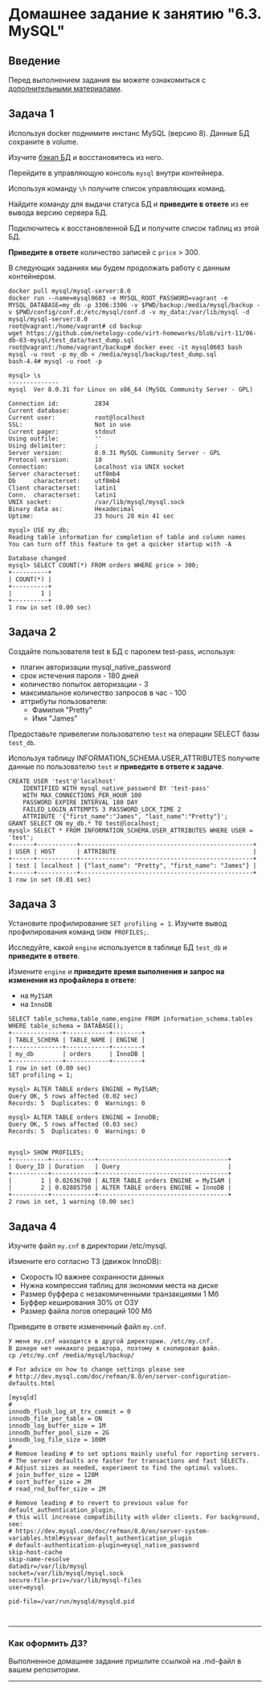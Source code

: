 # Домашнее задание к занятию "6.3. MySQL"

## Введение

Перед выполнением задания вы можете ознакомиться с 
[дополнительными материалами](https://github.com/netology-code/virt-homeworks/blob/virt-11/additional/README.md).

## Задача 1

Используя docker поднимите инстанс MySQL (версию 8). Данные БД сохраните в volume.

Изучите [бэкап БД](https://github.com/netology-code/virt-homeworks/tree/virt-11/06-db-03-mysql/test_data) и 
восстановитесь из него.

Перейдите в управляющую консоль `mysql` внутри контейнера.

Используя команду `\h` получите список управляющих команд.

Найдите команду для выдачи статуса БД и **приведите в ответе** из ее вывода версию сервера БД.

Подключитесь к восстановленной БД и получите список таблиц из этой БД.

**Приведите в ответе** количество записей с `price` > 300.

В следующих заданиях мы будем продолжать работу с данным контейнером.

```
docker pull mysql/mysql-server:8.0
docker run --name=mysql0603 -e MYSQL_ROOT_PASSWORD=vagrant -e MYSQL_DATABASE=my_db -p 3306:3306 -v $PWD/backup:/media/mysql/backup -v $PWD/config/conf.d:/etc/mysql/conf.d -v my_data:/var/lib/mysql -d mysql/mysql-server:8.0
root@vagrant:/home/vagrant# cd backup
wget https://github.com/netology-code/virt-homeworks/blob/virt-11/06-db-03-mysql/test_data/test_dump.sql
root@vagrant:/home/vagrant/backup# docker exec -it mysql0603 bash
mysql -u root -p my_db < /media/mysql/backup/test_dump.sql
bash-4.4# mysql -u root -p

mysql> \s
--------------
mysql  Ver 8.0.31 for Linux on x86_64 (MySQL Community Server - GPL)

Connection id:          2834
Current database:
Current user:           root@localhost
SSL:                    Not in use
Current pager:          stdout
Using outfile:          ''
Using delimiter:        ;
Server version:         8.0.31 MySQL Community Server - GPL
Protocol version:       10
Connection:             Localhost via UNIX socket
Server characterset:    utf8mb4
Db     characterset:    utf8mb4
Client characterset:    latin1
Conn.  characterset:    latin1
UNIX socket:            /var/lib/mysql/mysql.sock
Binary data as:         Hexadecimal
Uptime:                 23 hours 28 min 41 sec

mysql> USE my_db;
Reading table information for completion of table and column names
You can turn off this feature to get a quicker startup with -A

Database changed
mysql> SELECT COUNT(*) FROM orders WHERE price > 300;
+----------+
| COUNT(*) |
+----------+
|        1 |
+----------+
1 row in set (0.00 sec)

```

## Задача 2

Создайте пользователя test в БД c паролем test-pass, используя:
- плагин авторизации mysql_native_password
- срок истечения пароля - 180 дней 
- количество попыток авторизации - 3 
- максимальное количество запросов в час - 100
- аттрибуты пользователя:
    - Фамилия "Pretty"
    - Имя "James"

Предоставьте привелегии пользователю `test` на операции SELECT базы `test_db`.
    
Используя таблицу INFORMATION_SCHEMA.USER_ATTRIBUTES получите данные по пользователю `test` и 
**приведите в ответе к задаче**.
```
CREATE USER 'test'@'localhost' 
    IDENTIFIED WITH mysql_native_password BY 'test-pass'
    WITH MAX_CONNECTIONS_PER_HOUR 100
    PASSWORD EXPIRE INTERVAL 180 DAY
    FAILED_LOGIN_ATTEMPTS 3 PASSWORD_LOCK_TIME 2
    ATTRIBUTE '{"first_name":"James", "last_name":"Pretty"}';
GRANT SELECT ON my_db.* TO test@localhost;
mysql> SELECT * FROM INFORMATION_SCHEMA.USER_ATTRIBUTES WHERE USER = 'test';
+------+-----------+------------------------------------------------+
| USER | HOST      | ATTRIBUTE                                      |
+------+-----------+------------------------------------------------+
| test | localhost | {"last_name": "Pretty", "first_name": "James"} |
+------+-----------+------------------------------------------------+
1 row in set (0.01 sec)

```

## Задача 3

Установите профилирование `SET profiling = 1`.
Изучите вывод профилирования команд `SHOW PROFILES;`.

Исследуйте, какой `engine` используется в таблице БД `test_db` и **приведите в ответе**.

Измените `engine` и **приведите время выполнения и запрос на изменения из профайлера в ответе**:
- на `MyISAM`
- на `InnoDB`
```
SELECT table_schema,table_name,engine FROM information_schema.tables WHERE table_schema = DATABASE();
+--------------+------------+--------+
| TABLE_SCHEMA | TABLE_NAME | ENGINE |
+--------------+------------+--------+
| my_db        | orders     | InnoDB |
+--------------+------------+--------+
1 row in set (0.00 sec)
SET profiling = 1;

mysql> ALTER TABLE orders ENGINE = MyISAM;
Query OK, 5 rows affected (0.02 sec)
Records: 5  Duplicates: 0  Warnings: 0

mysql> ALTER TABLE orders ENGINE = InnoDB;
Query OK, 5 rows affected (0.03 sec)
Records: 5  Duplicates: 0  Warnings: 0


mysql> SHOW PROFILES;
+----------+------------+------------------------------------+
| Query_ID | Duration   | Query                              |
+----------+------------+------------------------------------+
|        1 | 0.02636700 | ALTER TABLE orders ENGINE = MyISAM |
|        2 | 0.02885750 | ALTER TABLE orders ENGINE = InnoDB |
+----------+------------+------------------------------------+
2 rows in set, 1 warning (0.00 sec)

```
## Задача 4 

Изучите файл `my.cnf` в директории /etc/mysql.

Измените его согласно ТЗ (движок InnoDB):
- Скорость IO важнее сохранности данных
- Нужна компрессия таблиц для экономии места на диске
- Размер буффера с незакомиченными транзакциями 1 Мб
- Буффер кеширования 30% от ОЗУ
- Размер файла логов операций 100 Мб

Приведите в ответе измененный файл `my.cnf`.
```
У меня my.cnf находится в другой директории. /etc/my.cnf.
В докере нет никакого редактора, поэтому я скопировал файл.
cp /etc/my.cnf /media/mysql/backup/

# For advice on how to change settings please see
# http://dev.mysql.com/doc/refman/8.0/en/server-configuration-defaults.html

[mysqld]
#
innodb_flush_log_at_trx_commit = 0
innodb_file_per_table = ON
innodb_log_buffer_size = 1M
innodb_buffer_pool_size = 2G
innodb_log_file_size = 100M
#
# Remove leading # to set options mainly useful for reporting servers.
# The server defaults are faster for transactions and fast SELECTs.
# Adjust sizes as needed, experiment to find the optimal values.
# join_buffer_size = 128M
# sort_buffer_size = 2M
# read_rnd_buffer_size = 2M

# Remove leading # to revert to previous value for default_authentication_plugin,
# this will increase compatibility with older clients. For background, see:
# https://dev.mysql.com/doc/refman/8.0/en/server-system-variables.html#sysvar_default_authentication_plugin
# default-authentication-plugin=mysql_native_password
skip-host-cache
skip-name-resolve
datadir=/var/lib/mysql
socket=/var/lib/mysql/mysql.sock
secure-file-priv=/var/lib/mysql-files
user=mysql

pid-file=/var/run/mysqld/mysqld.pid



```
---

### Как оформить ДЗ?

Выполненное домашнее задание пришлите ссылкой на .md-файл в вашем репозитории.

---
